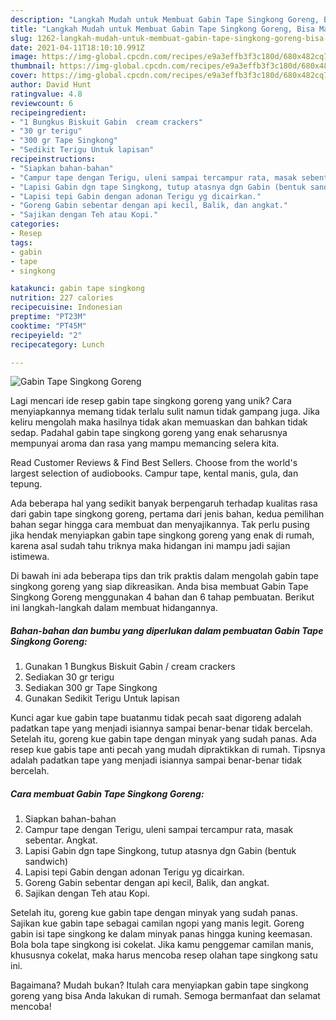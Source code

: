 ```yaml
---
description: "Langkah Mudah untuk Membuat Gabin Tape Singkong Goreng, Bisa Manjain Lidah"
title: "Langkah Mudah untuk Membuat Gabin Tape Singkong Goreng, Bisa Manjain Lidah"
slug: 1262-langkah-mudah-untuk-membuat-gabin-tape-singkong-goreng-bisa-manjain-lidah
date: 2021-04-11T18:10:10.991Z
image: https://img-global.cpcdn.com/recipes/e9a3effb3f3c180d/680x482cq70/gabin-tape-singkong-goreng-foto-resep-utama.jpg
thumbnail: https://img-global.cpcdn.com/recipes/e9a3effb3f3c180d/680x482cq70/gabin-tape-singkong-goreng-foto-resep-utama.jpg
cover: https://img-global.cpcdn.com/recipes/e9a3effb3f3c180d/680x482cq70/gabin-tape-singkong-goreng-foto-resep-utama.jpg
author: David Hunt
ratingvalue: 4.8
reviewcount: 6
recipeingredient:
- "1 Bungkus Biskuit Gabin  cream crackers"
- "30 gr terigu"
- "300 gr Tape Singkong"
- "Sedikit Terigu Untuk lapisan"
recipeinstructions:
- "Siapkan bahan-bahan"
- "Campur tape dengan Terigu, uleni sampai tercampur rata, masak sebentar. Angkat."
- "Lapisi Gabin dgn tape Singkong, tutup atasnya dgn Gabin (bentuk sandwich)"
- "Lapisi tepi Gabin dengan adonan Terigu yg dicairkan."
- "Goreng Gabin sebentar dengan api kecil, Balik, dan angkat."
- "Sajikan dengan Teh atau Kopi."
categories:
- Resep
tags:
- gabin
- tape
- singkong

katakunci: gabin tape singkong 
nutrition: 227 calories
recipecuisine: Indonesian
preptime: "PT23M"
cooktime: "PT45M"
recipeyield: "2"
recipecategory: Lunch

---
```



![Gabin Tape Singkong Goreng](https://img-global.cpcdn.com/recipes/e9a3effb3f3c180d/680x482cq70/gabin-tape-singkong-goreng-foto-resep-utama.jpg)

Lagi mencari ide resep gabin tape singkong goreng yang unik? Cara menyiapkannya memang tidak terlalu sulit namun tidak gampang juga. Jika keliru mengolah maka hasilnya tidak akan memuaskan dan bahkan tidak sedap. Padahal gabin tape singkong goreng yang enak seharusnya mempunyai aroma dan rasa yang mampu memancing selera kita.

Read Customer Reviews &amp; Find Best Sellers. Choose from the world&#39;s largest selection of audiobooks. Campur tape, kental manis, gula, dan tepung.

Ada beberapa hal yang sedikit banyak berpengaruh terhadap kualitas rasa dari gabin tape singkong goreng, pertama dari jenis bahan, kedua pemilihan bahan segar hingga cara membuat dan menyajikannya. Tak perlu pusing jika hendak menyiapkan gabin tape singkong goreng yang enak di rumah, karena asal sudah tahu triknya maka hidangan ini mampu jadi sajian istimewa.


Di bawah ini ada beberapa tips dan trik praktis dalam mengolah gabin tape singkong goreng yang siap dikreasikan. Anda bisa membuat Gabin Tape Singkong Goreng menggunakan 4 bahan dan 6 tahap pembuatan. Berikut ini langkah-langkah dalam membuat hidangannya.

<!--inarticleads1-->

##### Bahan-bahan dan bumbu yang diperlukan dalam pembuatan Gabin Tape Singkong Goreng:

1. Gunakan 1 Bungkus Biskuit Gabin / cream crackers
1. Sediakan 30 gr terigu
1. Sediakan 300 gr Tape Singkong
1. Gunakan Sedikit Terigu Untuk lapisan


Kunci agar kue gabin tape buatanmu tidak pecah saat digoreng adalah padatkan tape yang menjadi isiannya sampai benar-benar tidak bercelah. Setelah itu, goreng kue gabin tape dengan minyak yang sudah panas. Ada resep kue gabis tape anti pecah yang mudah dipraktikkan di rumah. Tipsnya adalah padatkan tape yang menjadi isiannya sampai benar-benar tidak bercelah. 

<!--inarticleads2-->

##### Cara membuat Gabin Tape Singkong Goreng:

1. Siapkan bahan-bahan
1. Campur tape dengan Terigu, uleni sampai tercampur rata, masak sebentar. Angkat.
1. Lapisi Gabin dgn tape Singkong, tutup atasnya dgn Gabin (bentuk sandwich)
1. Lapisi tepi Gabin dengan adonan Terigu yg dicairkan.
1. Goreng Gabin sebentar dengan api kecil, Balik, dan angkat.
1. Sajikan dengan Teh atau Kopi.


Setelah itu, goreng kue gabin tape dengan minyak yang sudah panas. Sajikan kue gabin tape sebagai camilan ngopi yang manis legit. Goreng gabin isi tape singkong ke dalam minyak panas hingga kuning keemasan. Bola bola tape singkong isi cokelat. Jika kamu penggemar camilan manis, khususnya cokelat, maka harus mencoba resep olahan tape singkong satu ini. 

Bagaimana? Mudah bukan? Itulah cara menyiapkan gabin tape singkong goreng yang bisa Anda lakukan di rumah. Semoga bermanfaat dan selamat mencoba!
